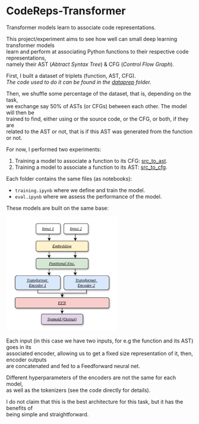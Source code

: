 # CodeReps-Transformer
Transformer models learn to associate code representations. 

This project/experiment aims to see how well can small deep learning transformer models \
learn and perform at associating Python functions to their respective code representations,\
namely their AST (*Abtract Syntax Tree*) & CFG (*Control Flow Graph*).

First, I built a dataset of triplets (function, AST, CFG).\
*The code used to do it can be found in the [dataprep](./dataprep/) folder.*

Then, we shuffle some percentage of the dataset, that is, depending on the task,\
we exchange say 50% of ASTs (or CFGs) between each other. The model will then be\
trained to find, either using or the source code, or the CFG, or both, if they are\
related to the AST or not, that is if this AST was generated from the function or not.

For now, I performed two experiments:
1. Training a model to associate a function to its CFG: [src_to_ast](./src_to_ast/).
2. Training a model to associate a function to its AST: [src_to_cfg](./src_to_cfg/).

Each folder contains the same files (as notebooks):
- `training.ipynb` where we define and train the model.
- `eval.ipynb` where we assess the performance of the model.

These models are built on the same base:

<img src="model.png" alt="Model Architecture" width="300"/>

Each input (in this case we have two inputs, for e.g the function and its AST) goes in its\
associated encoder, allowing us to get a fixed size representation of it, then, encoder outputs\
are concatenated and fed to a Feedforward neural net. 

Different hyperparameters of the encoders are not the same for each model,\
as well as the tokenizers (see the code directly for details).

I do not claim that this is the best architecture for this task, but it has the benefits of\
being simple and straightforward.